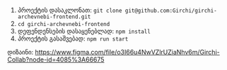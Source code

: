 1. პროექტის დასაკლონათ: `git clone git@github.com:Girchi/girchi-archevnebi-frontend.git`
2. `cd girchi-archevnebi-frontend`
3. დეფენდენსების დასაყენებლად: `npm install`
4. პროექტის გასაშვებად: `npm run start`

დიზაინი: https://www.figma.com/file/o3I66u4NwVZlrUZiaNhv6m/Girchi-Collab?node-id=4085%3A66675
 
